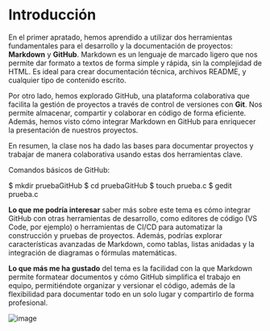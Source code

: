# Introducción

En el primer apratado, hemos aprendido a utilizar dos herramientas fundamentales para el desarrollo y la documentación de proyectos: **Markdown** y **GitHub**. Markdown es un lenguaje de marcado ligero que nos permite dar formato a textos de forma simple y rápida, sin la complejidad de HTML. Es ideal para crear documentación técnica, archivos README, y cualquier tipo de contenido escrito.

Por otro lado, hemos explorado GitHub, una plataforma colaborativa que facilita la gestión de proyectos a través de control de versiones con **Git**. Nos permite almacenar, compartir y colaborar en código de forma eficiente. Además, hemos visto cómo integrar Markdown en GitHub para enriquecer la presentación de nuestros proyectos.


En resumen, la clase nos ha dado las bases para documentar proyectos y trabajar de manera colaborativa usando estas dos herramientas clave.

Comandos básicos de GitHub:


$ mkdir pruebaGitHub
$ cd pruebaGitHub
$ touch prueba.c
$ gedit prueba.c

**Lo que me podría interesar** saber más sobre este tema es cómo integrar GitHub con otras herramientas de desarrollo, como editores de código (VS Code, por ejemplo) o herramientas de CI/CD para automatizar la construcción y pruebas de proyectos. Además, podrías explorar características avanzadas de Markdown, como tablas, listas anidadas y la integración de diagramas o fórmulas matemáticas.

**Lo que más me ha gustado** del tema es la facilidad con la que Markdown permite formatear documentos y cómo GitHub simplifica el trabajo en equipo, permitiéndote organizar y versionar el código, además de la flexibilidad para documentar todo en un solo lugar y compartirlo de forma profesional.

![image](https://github.com/user-attachments/assets/1e0d8d47-5ae7-439b-9acc-d238553e7a40)
